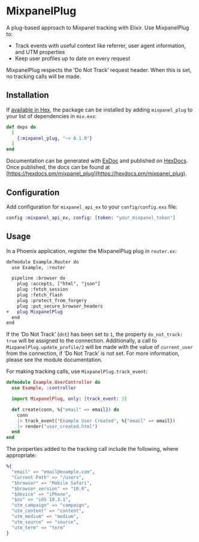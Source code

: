 # MixpanelPlug

A plug-based approach to Mixpanel tracking with Elixir. Use MixpanelPlug to:

- Track events with useful context like referrer, user agent information, and UTM properties
- Keep user profiles up to date on every request

MixpanelPlug respects the ‘Do Not Track’ request header. When this is set, no tracking calls will be made.

## Installation

If [available in Hex](https://hex.pm/docs/publish), the package can be installed
by adding `mixpanel_plug` to your list of dependencies in `mix.exs`:

```elixir
def deps do
  [
    {:mixpanel_plug, "~> 0.1.0"}
  ]
end
```

Documentation can be generated with [ExDoc](https://github.com/elixir-lang/ex_doc)
and published on [HexDocs](https://hexdocs.pm). Once published, the docs can
be found at [https://hexdocs.pm/mixpanel_plug](https://hexdocs.pm/mixpanel_plug).

## Configuration

Add configuration for `mixpanel_api_ex` to your `config/config.exs` file:

```elixir
config :mixpanel_api_ex, config: [token: "your_mixpanel_token"]
```

## Usage

In a Phoenix application, register the MixpanelPlug plug in `router.ex`:

```diff
defmodule Example.Router do
  use Example, :router

  pipeline :browser do
    plug :accepts, ["html", "json"]
    plug :fetch_session
    plug :fetch_flash
    plug :protect_from_forgery
    plug :put_secure_browser_headers
+   plug MixpanelPlug
  end
end
```

If the ‘Do Not Track’ (`dnt`) has been set to `1`, the property `do_not_track: true` will be assigned to the connection. Additionally, a call to `MixpanelPlug.update_profile/2` will be made with the value of `current_user` from the connection, if ‘Do Not Track’ is not set. For more information, please see the module documentation.

For making tracking calls, use `MixpanelPlug.track_event`:

```elixir
defmodule Example.UserController do
  use Example, :controller

  import MixpanelPlug, only: [track_event: 3]

  def create(conn, %{"email" => email}) do
    conn
    |> track_event("Example User Created", %{"email" => email})
    |> render("user_created.html")
  end
end
```

The properties added to the tracking call include the following, where appropriate:

```elixir
%{
  "email" => "email@example.com",
  "Current Path" => "/users",
  "$browser" => "Mobile Safari",
  "$browser_version" => "10.0",
  "$device" => "iPhone",
  "$os" => "iOS 10.3.1",
  "utm_campaign" => "campaign",
  "utm_content" => "content",
  "utm_medium" => "medium",
  "utm_source" => "source",
  "utm_term" => "term"
}
```
